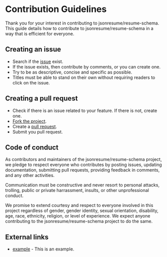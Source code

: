 # Contribution Guidelines

Thank you for your interest in contributing to jsonresume/resume-schema. This guide details how to contribute to jsonresume/resume-schema in a way that is efficient for everyone.

## Creating an issue

* Search if the [issue](https://github.com/jsonresume/resume-schema/issues) exist.
* If the issue exists, then contribute by comments, or you can create one.
* Try to be as descriptive, concise and specific as possible.
* Titles must be able to stand on their own without requiring readers to click on the issue.


## Creating a pull request

* Check if there is an issue related to your feature. If there is not, create one.
* [Fork the project](https://help.github.com/articles/fork-a-repo/).
* Create a [pull request](https://help.github.com/articles/creating-a-pull-request/).
* Submit you pull request.

## Code of conduct

As contributors and maintainers of the jsonresume/resume-schema project, we pledge to respect everyone who contributes by posting issues, updating documentation, submitting pull requests, providing feedback in comments, and any other activities.

Communication must be constructive and never resort to personal attacks, trolling, public or private harrassment, insults, or other unprofessional conduct.

We promise to extend courtesy and respect to everyone involved in this project regardless of gender, gender identity, sexual orientation, disability, age, race, ethnicity, religion, or level of experience. We expect anyone contributing to the jsonresume/resume-schema project to do the same.

## External links

- [example](http://example.com) - This is an example.
